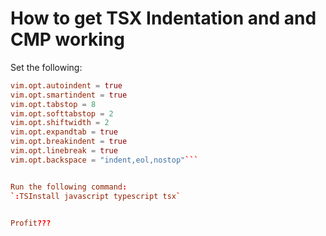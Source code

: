 # How to get TSX Indentation and and CMP working
Set the following: 

```conf
vim.opt.autoindent = true
vim.opt.smartindent = true
vim.opt.tabstop = 8
vim.opt.softtabstop = 2
vim.opt.shiftwidth = 2
vim.opt.expandtab = true
vim.opt.breakindent = true
vim.opt.linebreak = true
vim.opt.backspace = "indent,eol,nostop"```


Run the following command: 
`:TSInstall javascript typescript tsx`


Profit???

